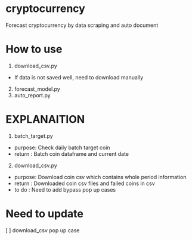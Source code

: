 # cryptocurrency
Forecast cryptocurrency by data scraping and auto document

# How to use
1. download_csv.py 
- If data is not saved well, need to download manually 
2. forecast_model.py
3. auto_report.py

# EXPLANAITION
1. batch_target.py
- purpose: Check daily batch target coin 
- return : Batch coin dataframe and current date

2. download_csv.py
- purpose: Download coin csv which contains whole period information
- return : Downloaded coin csv files and failed coins in csv
- to do  : Need to add bypass pop up cases

# Need to update
[ ] download_csv pop up case
